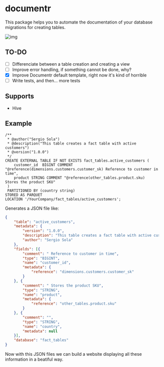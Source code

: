 # documentr

This package helps you to automate the documentation of your database migrations for creating tables. 

![img](http://i.imgur.com/mrLL6gZ.png)

## TO-DO

- [ ] Differenciate between a table creation and creating a view
- [ ] Improve error handling, if something cannot be done, why?
- [x] Improve Documentr default template, right now it's kind of horrible
- [ ] Write tests, and then... more tests

## Supports
- Hive

## Example
```
/**
 * @author("Sergio Sola")
 * @description("This table creates a fact table with active customers")
 * @version("1.0.0")
 */
CREATE EXTERNAL TABLE IF NOT EXISTS fact_tables.active_customers (
    customer_id  BIGINT COMMENT "@reference(dimensions.customers.customer_sk) Reference to customer in time",
    product STRING COMMENT "@reference(other_tables.product.sku) Stores the product SKU"
 )
 PARTITIONED BY (country string)
STORED AS PARQUET
LOCATION '/YourCompany/fact_tables/active_customers';
```

Generates a JSON file like:

```json
{
	"table": "active_customers",
	"metadata": {
		"version": "1.0.0",
		"description": "This table creates a fact table with active customers",
		"author": "Sergio Sola"
	},
	"fields": [{
		"comment": " Reference to customer in time",
		"type": "BIGINT",
		"name": "customer_id",
		"metadata": {
			"reference": "dimensions.customers.customer_sk"
		}
	}, {
		"comment": " Stores the product SKU",
		"type": "STRING",
		"name": "product",
		"metadata": {
			"reference": "other_tables.product.sku"
		}
	}, {
		"comment": "",
		"type": "STRING",
		"name": "country",
		"metadata": null
	}],
	"database": "fact_tables"
}
```

Now with this JSON files we can build a website displaying all these information in a beatiful way.
